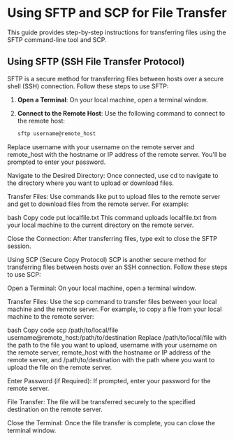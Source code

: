 # Using SFTP and SCP for File Transfer

This guide provides step-by-step instructions for transferring files using the SFTP command-line tool and SCP.

## Using SFTP (SSH File Transfer Protocol)

SFTP is a secure method for transferring files between hosts over a secure shell (SSH) connection. Follow these steps to use SFTP:

1. **Open a Terminal**: On your local machine, open a terminal window.

2. **Connect to the Remote Host**: Use the following command to connect to the remote host:
   ```bash
   sftp username@remote_host
Replace username with your username on the remote server and remote_host with the hostname or IP address of the remote server. You'll be prompted to enter your password.

Navigate to the Desired Directory: Once connected, use cd to navigate to the directory where you want to upload or download files.

Transfer Files: Use commands like put to upload files to the remote server and get to download files from the remote server. For example:

bash
Copy code
put localfile.txt
This command uploads localfile.txt from your local machine to the current directory on the remote server.

Close the Connection: After transferring files, type exit to close the SFTP session.

Using SCP (Secure Copy Protocol)
SCP is another secure method for transferring files between hosts over an SSH connection. Follow these steps to use SCP:

Open a Terminal: On your local machine, open a terminal window.

Transfer Files: Use the scp command to transfer files between your local machine and the remote server. For example, to copy a file from your local machine to the remote server:

bash
Copy code
scp /path/to/local/file username@remote_host:/path/to/destination
Replace /path/to/local/file with the path to the file you want to upload, username with your username on the remote server, remote_host with the hostname or IP address of the remote server, and /path/to/destination with the path where you want to upload the file on the remote server.

Enter Password (if Required): If prompted, enter your password for the remote server.

File Transfer: The file will be transferred securely to the specified destination on the remote server.

Close the Terminal: Once the file transfer is complete, you can close the terminal window.
